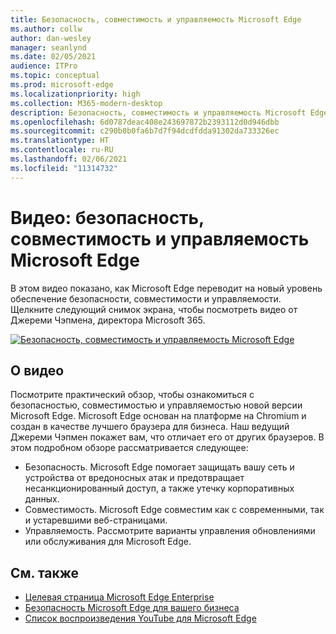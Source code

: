 ```yaml
---
title: Безопасность, совместимость и управляемость Microsoft Edge
ms.author: collw
author: dan-wesley
manager: seanlynd
ms.date: 02/05/2021
audience: ITPro
ms.topic: conceptual
ms.prod: microsoft-edge
ms.localizationpriority: high
ms.collection: M365-modern-desktop
description: Безопасность, совместимость и управляемость Microsoft Edge
ms.openlocfilehash: 6d0787deac408e243697872b2393112d0d946dbb
ms.sourcegitcommit: c290b0b0fa6b7d7f94dcdfdda91302da733326ec
ms.translationtype: HT
ms.contentlocale: ru-RU
ms.lasthandoff: 02/06/2021
ms.locfileid: "11314732"
---
```

# Видео: безопасность, совместимость и управляемость Microsoft Edge

В этом видео показано, как Microsoft Edge переводит на новый уровень обеспечение безопасности, совместимости и управляемости. Щелкните следующий снимок экрана, чтобы посмотреть видео от Джереми Чэпмена, директора Microsoft 365.

[![Безопасность, совместимость и управляемость Microsoft Edge](media/microsoft-edge-video-security-compatibility-manageability/0.png)](http://www.youtube.com/watch?v=uMmh_gNaM4I "Microsoft Edge security, compatibility, and manageability")

## О видео

Посмотрите практический обзор, чтобы ознакомиться с безопасностью, совместимостью и управляемостью новой версии Microsoft Edge. Microsoft Edge основан на платформе на Chromium и создан в качестве лучшего браузера для бизнеса. Наш ведущий Джереми Чэпмен покажет вам, что отличает его от других браузеров. В этом подробном обзоре рассматривается следующее:

- Безопасность. Microsoft Edge помогает защищать вашу сеть и устройства от вредоносных атак и предотвращает несанкционированный доступ, а также утечку корпоративных данных.
- Совместимость. Microsoft Edge совместим как с современными, так и устаревшими веб-страницами.
- Управляемость. Рассмотрите варианты управления обновлениями или обслуживания для Microsoft Edge.

## См. также

- [Целевая страница Microsoft Edge Enterprise](https://aka.ms/EdgeEnterprise)
- [Безопасность Microsoft Edge для вашего бизнеса](ms-edge-security-for-business.md)
- [Список воспроизведения YouTube для Microsoft Edge](https://www.youtube.com/playlist?list=PLXtHYVsvn_b-uXh1tMeYpT-0iD8tD3tFy)